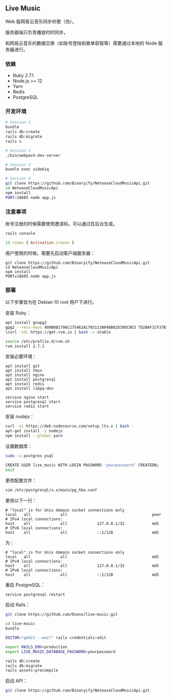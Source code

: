 ## Live Music

Web 版网易云音乐同步听歌（伪）。

服务器端只负责播放时的同步。

和网易云音乐的数据交换（如账号登陆和歌单获取等）需要通过本地的 Node 服务器进行。

### 依赖

* Ruby 2.7.1
* Node.js >= 12
* Yarn
* Redis
* PostgreSQL

### 开发环境

```bash
# Session 1
bundle
rails db:create
rails db:migrate
rails s

# Session 2
./bin/webpack-dev-server

# Session 3
bundle exec sidekiq

# Session 4
git clone https://github.com/Binaryify/NeteaseCloudMusicApi.git
cd NeteaseCloudMusicApi
npm install
PORT=18685 node app.js
```

### 注意事项

账号注册的时候需要使用邀请码，可以通过在后台生成。

```bash
rails console
```

```ruby
10.times { Activation.create }
```

用户使用的时候，需要先启动客户端服务器：

```
git clone https://github.com/Binaryify/NeteaseCloudMusicApi.git
cd NeteaseCloudMusicApi
npm install
PORT=18685 node app.js
```

### 部署

以下步骤皆为在 Debian 10 root 用户下进行。

安装 Ruby：
```bash
apt install gnupg2
gpg2 --recv-keys 409B6B1796C275462A1703113804BB82D39DC0E3 7D2BAF1CF37B13E2069D6956105BD0E739499BDB
\curl -sSL https://get.rvm.io | bash -s stable

source /etc/profile.d/rvm.sh
rvm install 2.7.1
```

安装必要环境：
```
apt install git
apt install tmux
apt install nginx
apt install postgresql
apt install redis
apt install libpq-dev

service nginx start
service postgresql start
service redis start
```

安装 nodejs：
```bash
curl -sL https://deb.nodesource.com/setup_lts.x | bash -
apt-get install -y nodejs
npm install --global yarn
```

设置数据库：
```bash
sudo -u postgres psql

CREATE USER live_music WITH LOGIN PASSWORD 'yourpassword' CREATEDB;
exit
```

更改配置文件：
```bash
vim /etc/postgresql/x.x/main/pg_hba.conf
```

更改以下一行：
```
# "local" is for Unix domain socket connections only
local   all             all                                     peer
# IPv4 local connections:
host    all             all             127.0.0.1/32            md5
# IPv6 local connections:
host    all             all             ::1/128                 md5
```

为：
```
# "local" is for Unix domain socket connections only
local   all             all                                     md5
# IPv4 local connections:
host    all             all             127.0.0.1/32            md5
# IPv6 local connections:
host    all             all             ::1/128                 md5
```

重启 PostgreSQL：
```bash
service postgresql restart
```

启动 Rails：
```bash
git clone https://github.com/Dounx/live-music.git

cd live-music
bundle

EDITOR="gedit --wait" rails credentials:edit

export RAILS_ENV=production
export LIVE_MUSIC_DATABASE_PASSWORD=yourpassword

rails db:create
rails db:migrate
rails assets:precompile
```

启动 API：
```bash
git clone https://github.com/Binaryify/NeteaseCloudMusicApi.git
```